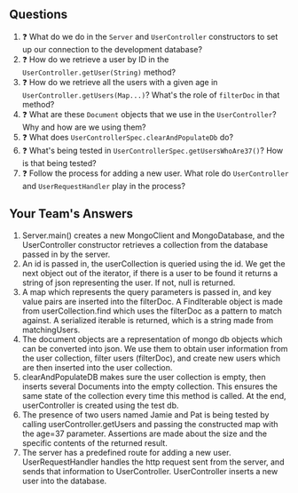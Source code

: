 ## Questions

1. :question: What do we do in the `Server` and `UserController` constructors
to set up our connection to the development database?
1. :question: How do we retrieve a user by ID in the `UserController.getUser(String)` method?
1. :question: How do we retrieve all the users with a given age 
in `UserController.getUsers(Map...)`? What's the role of `filterDoc` in that
method?
1. :question: What are these `Document` objects that we use in the `UserController`? 
Why and how are we using them?
1. :question: What does `UserControllerSpec.clearAndPopulateDb` do?
1. :question: What's being tested in `UserControllerSpec.getUsersWhoAre37()`?
How is that being tested?
1. :question: Follow the process for adding a new user. What role do `UserController` and 
`UserRequestHandler` play in the process?

## Your Team's Answers

1. Server.main() creates a new MongoClient and MongoDatabase,
and the UserController constructor retrieves a collection from
the database passed in by the server.
2. An id is passed in, the userCollection is queried using the id.
We get the next object out of the iterator, if there is a user to be found
it returns a string of json representing the user. If not, null 
is returned.
3. A map which represents the query parameters is passed in, and key value
pairs are inserted into the filterDoc. A FindIterable object is made from userCollection.find
which uses the filterDoc as a pattern to match against. A serialized
iterable is returned, which is a string made from matchingUsers.
4. The document objects are a representation of mongo db objects
which can be converted into json. We use them to obtain user information
from the user collection, filter users (filterDoc), and create new
users which are then inserted into the user collection.
5. clearAndPopulateDB makes sure the user collection is empty,
then inserts several Documents into the empty collection. This ensures the
same state of the collection every time this method is called. At the end,
userController is created using the test db.
6. The presence of two users named Jamie and Pat is being tested by calling
userController.getUsers and passing the constructed map with the age=37
parameter. Assertions are made about the size and the specific contents
of the returned result.
7. The server has a predefined route for adding a new user.
UserRequestHandler handles the http request sent from the server, and
sends that information to UserController. UserController inserts a new user
into the database.
